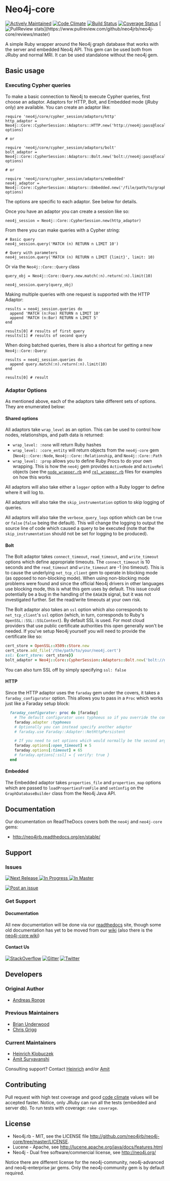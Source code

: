 # Neo4j-core

[![Actively Maintained](https://img.shields.io/badge/Maintenance%20Level-Actively%20Maintained-green.svg)](https://gist.github.com/cheerfulstoic/d107229326a01ff0f333a1d3476e068d)
[![Code Climate](https://codeclimate.com/github/neo4jrb/neo4j-core.svg)](https://codeclimate.com/github/neo4jrb/neo4j-core)
[![Build Status](https://travis-ci.org/neo4jrb/neo4j-core.svg)](https://travis-ci.org/neo4jrb/neo4j-core)
[![Coverage Status](https://coveralls.io/repos/neo4jrb/neo4j-core/badge.svg?branch=master)](https://coveralls.io/r/neo4jrb/neo4j-core?branch=master)
[![PullReview stats](https://www.pullreview.com/github/neo4jrb/neo4j-core/badges/master.svg?)](https://www.pullreview.com/github/neo4jrb/neo4j-core/reviews/master)

A simple Ruby wrapper around the Neo4j graph database that works with the server and embedded Neo4j API. This gem can be used both from JRuby and normal MRI.
It can be used standalone without the neo4j gem.

## Basic usage

### Executing Cypher queries

To make a basic connection to Neo4j to execute Cypher queries, first choose an adaptor.  Adaptors for HTTP, Bolt, and Embedded mode (jRuby only) are available.  You can create an adaptor like:

    require 'neo4j/core/cypher_session/adaptors/http'
    http_adaptor = Neo4j::Core::CypherSession::Adaptors::HTTP.new('http://neo4j:pass@localhost:7474', options)

    # or

    require 'neo4j/core/cypher_session/adaptors/bolt'
    bolt_adaptor = Neo4j::Core::CypherSession::Adaptors::Bolt.new('bolt://neo4j:pass@localhost:7687', options)

    # or

    require 'neo4j/core/cypher_session/adaptors/embedded'
    neo4j_adaptor = Neo4j::Core::CypherSession::Adaptors::Embedded.new('/file/path/to/graph.db', options)

The options are specific to each adaptor.  See below for details.

Once you have an adaptor you can create a session like so:

    neo4j_session = Neo4j::Core::CypherSession.new(http_adaptor)

From there you can make queries with a Cypher string:

    # Basic query
    neo4j_session.query('MATCH (n) RETURN n LIMIT 10')

    # Query with parameters
    neo4j_session.query('MATCH (n) RETURN n LIMIT {limit}', limit: 10)

Or via the `Neo4j::Core::Query` class

    query_obj = Neo4j::Core::Query.new.match(:n).return(:n).limit(10)

    neo4j_session.query(query_obj)

Making multiple queries with one request is supported with the HTTP Adaptor:

    results = neo4j_session.queries do
      append 'MATCH (n:Foo) RETURN n LIMIT 10'
      append 'MATCH (n:Bar) RETURN n LIMIT 5'
    end

    results[0] # results of first query
    results[1] # results of second query

When doing batched queries, there is also a shortcut for getting a new `Neo4j::Core::Query`:

    results = neo4j_session.queries do
      append query.match(:n).return(:n).limit(10)
    end

    results[0] # result

### Adaptor Options

As mentioned above, each of the adaptors take different sets of options.  They are enumerated below:

#### Shared options

All adaptors take `wrap_level` as an option.  This can be used to control how nodes, relationships, and path data is returned:

 * `wrap_level: :none` will return Ruby hashes
 * `wrap_level: :core_entity` will return objects from the `neo4j-core` gem (`Neo4j::Core::Node`, `Neo4j::Core::Relationship`, and `Neo4j::Core::Path`
 * `wrap_level: :prop` allows you to define Ruby Procs to do your own wrapping.  This is how the `neo4j` gem provides `ActiveNode` and `ActiveRel` objects (see the [`node_wrapper.rb`](https://github.com/neo4jrb/neo4j/blob/master/lib/neo4j/active_node/node_wrapper.rb) and [`rel_wrapper.rb`](https://github.com/neo4jrb/neo4j/blob/master/lib/neo4j/active_rel/rel_wrapper.rb) files for examples on how this works

All adaptors will also take either a `logger` option with a Ruby logger to define where it will log to.

All adaptors will also take the `skip_instrumentation` option to skip logging of queries.

All adaptors will also take the `verbose_query_logs` option which can be `true` or `false` (`false` being the default).  This will change the logging to output the source line of code which caused a query to be executed (note that the `skip_instrumentation` should not be set for logging to be produced).

#### Bolt

The Bolt adaptor takes `connect_timeout`, `read_timeout`, and `write_timeout` options which define appropriate timeouts.  The `connect_timeout` is 10 seconds and the `read_timeout` and `write_timeout` are -1 (no timeout).  This is to cause the underlying `net_tcp_client` gem to operate in blocking mode (as opposed to non-blocking mode).  When using non-blocking mode problems were found and since the official Neo4j drivers in other languages use blocking mode, this is what this gem uses by default.  This issue could potentially be a bug in the handling of the `EAGAIN` signal, but it was not investigated further. Set the read/write timeouts at your own risk.

The Bolt adaptor also takes an `ssl` option which also corresponds to `net_tcp_client`'s `ssl` option (which, in turn, corresponds to Ruby's `OpenSSL::SSL::SSLContext`).  By default SSL is used.  For most cloud providers that use public certificate authorities this open generally won't be needed.  If you've setup Neo4j yourself you will need to provide the certificate like so:

```ruby
cert_store = OpenSSL::X509::Store.new
cert_store.add_file('/the/path/to/your/neo4j.cert')
ssl: {cert_store: cert_store}}
bolt_adaptor = Neo4j::Core::CypherSession::Adaptors::Bolt.new('bolt://neo4j:pass@localhost:7687', ssl: {cert_store: cert_store})
```

You can also turn SSL off by simply specifying `ssl: false`

#### HTTP

Since the HTTP adaptor uses the `faraday` gem under the covers, it takes a `faraday_configurator` option.  This allows you to pass in a `Proc` which works just like a Faraday setup block:

```ruby
  faraday_configurator: proc do |faraday|
    # The default configurator uses typhoeus so if you override the configurator you must specify this
    faraday.adapter :typhoeus
    # Optionally you can instead specify another adaptor
    # faraday.use Faraday::Adapter::NetHttpPersistent

    # If you need to set options which would normally be the second argument of `Faraday.new`, you can do the following:
    faraday.options[:open_timeout] = 5
    faraday.options[:timeout] = 65
    # faraday.options[:ssl] = { verify: true }
  end
```

#### Embedded

The Embedded adaptor takes `properties_file` and `properties_map` options which are passed to `loadPropertiesFromFile` and `setConfig` on the `GraphDatabaseBuilder` class from the Neo4j Java API.

## Documentation

Our documentation on ReadTheDocs covers both the `neo4j` and `neo4j-core` gems:

 * http://neo4jrb.readthedocs.org/en/stable/


## Support

### Issues

[![Next Release](https://badge.waffle.io/neo4jrb/neo4j-core.png?label=Next%20Release&title=Next%20Release) ![In Progress](https://badge.waffle.io/neo4jrb/neo4j-core.png?label=In%20Progress&title=In%20Progress) ![In Master](https://badge.waffle.io/neo4jrb/neo4j-core.png?label=In%20Master&title=In%20Master)](https://waffle.io/neo4jrb/neo4j-core)

[![Post an issue](https://img.shields.io/badge/Bug%3F-Post%20an%20issue!-blue.svg)](https://waffle.io/neo4jrb/neo4j-core)


### Get Support

#### Documentation

All new documentation will be done via our [readthedocs](http://neo4jrb.readthedocs.org) site, though some old documentation has yet to be moved from our [wiki](https://github.com/neo4jrb/neo4j/wiki) (also there is the [neo4j-core wiki](https://github.com/neo4jrb/neo4j-core/wiki))

#### Contact Us

[![StackOverflow](https://img.shields.io/badge/StackOverflow-Ask%20a%20question!-blue.svg)](http://stackoverflow.com/questions/ask?tags=neo4j.rb+neo4j+ruby)  [![Gitter](https://img.shields.io/badge/Gitter-Join%20our%20chat!-blue.svg)](https://gitter.im/neo4jrb/neo4j?utm_source=badge&utm_medium=badge&utm_campaign=pr-badge&utm_content=badge)  [![Twitter](https://img.shields.io/badge/Twitter-Tweet%20with%20us!-blue.svg)](https://twitter.com/neo4jrb)


## Developers

### Original Author

* [Andreas Ronge](https://github.com/andreasronge)

### Previous Maintainers

* [Brian Underwood](https://github.com/cheerfulstoic)
* [Chris Grigg](https://github.com/subvertallchris)

### Current Maintainers

* [Heinrich Klobuczek](https://github.com/klobuczek)
* [Amit Suryavanshi](https://github.com/amitsuryavanshi)

Consulting support? Contact [Heinrich](https://gitter.im/klobuczek) and/or [Amit](https://gitter.im/amitTheSongadya_twitter)

## Contributing

Pull request with high test coverage and good [code climate](https://codeclimate.com/github/neo4jrb/neo4j-core) values will be accepted faster.
Notice, only JRuby can run all the tests (embedded and server db). To run tests with coverage: `rake coverage`.

## License
* Neo4j.rb - MIT, see the LICENSE file http://github.com/neo4jrb/neo4j-core/tree/master/LICENSE.
* Lucene -  Apache, see http://lucene.apache.org/java/docs/features.html
* Neo4j - Dual free software/commercial license, see http://neo4j.org/

Notice there are different license for the neo4j-community, neo4j-advanced and neo4j-enterprise jar gems.
Only the neo4j-community gem is by default required.
